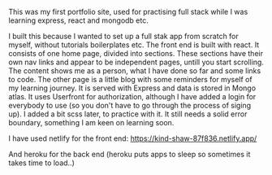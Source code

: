 
This was my first portfolio site, used for practising full stack while I was learning express, react and mongodb etc.

I built this because I wanted to set up a full stak app from scratch for myself, without tutorials boilerplates etc.
The front end is built with react.
It consists of one home page, divided into sections. These sections have their own nav links and appear to be independent pages, untill you start scrolling.
The content shows me as a person, what I have done so far and some links to code.
The other page is a little blog with some reminders for myself of my learning journey. 
It is served with Express and data is stored in Mongo atlas.
It uses Userfront for authorization, although I have added a login for everybody to use (so you don't have to go through the process of siging up).
I added a bit scss later, to practice with it. 
It still needs a solid error boundary, something I am keen on learning soon.

I have used netlify for the front end:
https://kind-shaw-87f836.netlify.app/

And heroku for the back end (heroku puts apps to sleep so sometimes it takes time to load..)
